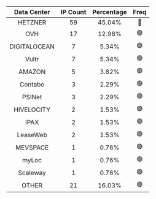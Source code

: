 | Data Center | IP Count | Percentage | Freq |
|:------------:|:--------:|:-----------:|:-----:|
| HETZNER | 59 | 45.04% | 🔴 |
| OVH | 17 | 12.98% | 🟢 |
| DIGITALOCEAN | 7 | 5.34% | 🟢 |
| Vultr | 7 | 5.34% | 🟢 |
| AMAZON | 5 | 3.82% | 🟢 |
| Contabo | 3 | 2.29% | 🟢 |
| PSINet | 3 | 2.29% | 🟢 |
| HIVELOCITY | 2 | 1.53% | 🟢 |
| IPAX | 2 | 1.53% | 🟢 |
| LeaseWeb | 2 | 1.53% | 🟢 |
| MEVSPACE | 1 | 0.76% | 🟢 |
| myLoc | 1 | 0.76% | 🟢 |
| Scaleway | 1 | 0.76% | 🟢 |
| OTHER | 21 | 16.03% | 🟢 |